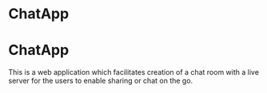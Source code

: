 # ChatApp
<h1>ChatApp</h1>
<p>This is a web application which facilitates creation of a chat room with a live server for the users to enable sharing or chat on the go.</P>

